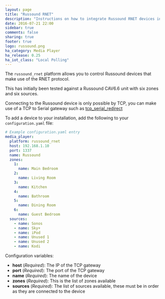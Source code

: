 ```yaml
---
layout: page
title: "Russound RNET"
description: "Instructions on how to integrate Russound RNET devices into Home Assistant."
date: 2016-07-21 22:00
sidebar: true
comments: false
sharing: true
footer: true
logo: russound.png
ha_category: Media Player
ha_release: 0.25
ha_iot_class: "Local Polling"
---
```


The `russound_rnet` platform allows you to control Russound devices that make use of the RNET protocol.

This has initially been tested against a Russound CAV6.6 unit with six zones and six sources.

Connecting to the Russound device is only possible by TCP, you can make use of a TCP to Serial gateway such as [tcp_serial_redirect](https://github.com/pyserial/pyserial/blob/master/examples/tcp_serial_redirect.py)

To add a device to your installation, add the following to your `configuration.yaml` file:

```yaml
# Example configuration.yaml entry
media_player:
  platform: russound_rnet
  host: 192.168.1.10
  port: 1337
  name: Russound
  zones:
    1:
      name: Main Bedroom
    2:
      name: Living Room
    3:
      name: Kitchen
    4:
      name: Bathroom
    5:
      name: Dining Room
    6:
      name: Guest Bedroom
  sources:
    - name: Sonos
    - name: Sky+
    - name: iPod
    - name: Unused 1
    - name: Unused 2
    - name: Kodi
```

Configuration variables:

- **host** (*Required*): The IP of the TCP gateway
- **port** (*Required*): The port of the TCP gateway
- **name** (*Required*): The name of the device
- **zones** (*Required*): This is the list of zones available
- **sources** (*Required*): The list of sources available, these must be in order as they are connected to the device

